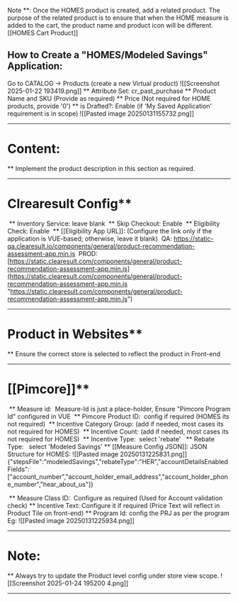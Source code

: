 Note **:  Once the HOMES product is created, add a related product. The purpose of the related product is to ensure that when the HOME measure is added to the cart, the product name and product icon will be different. [[HOMES Cart Product]]
## How to Create a "HOMES/Modeled Savings" Application:
	 
 Go to CATALOG -> Products (create a new Virtual product)
	 ![[Screenshot 2025-01-22 193419.png]] 
 ** Attribute Set: cr_past_purchase
 ** Product Name and SKU (Provide as required)
 ** Price (Not required for HOME products, provide '0')
 ** is Drafted?: Enable (if 'My Saved Application' requirement is in scope)
	 ![[Pasted image 20250131155732.png]]

---
# Content:
 ** Implement the product description in this section as required.

---
# Clrearesult Config**
 ** Inventory Service: leave blank
 ** Skip Checkout: Enable
 ** Eligibility Check: Enable
 ** [[Eligibility App URL]]: (Configure the link only if the application is VUE-based; otherwise, leave it blank)
	 QA: https://static-qa.clearesult.io/components/general/product-recommendation-assessment-app.min.js
	 PROD: [https://static.clearesult.com/components/general/product-recommendation-assessment-app.min.js](https://static.clearesult.com/components/general/product-recommendation-assessment-app.min.js "https://static.clearesult.com/components/general/product-recommendation-assessment-app.min.js")

---
# Product in Websites**
 ** Ensure the correct store is selected to reflect the product in Front-end

---
# [[Pimcore]]**
  ** Measure id: 
	  Measure-Id is just a place-holder, Ensure "Pimcore Program Id" configured in VUE
  ** Pimcore Product ID: 
	  config if required (HOMES its not required)
  ** Incentive Category Group: (add if needed, most cases its not required for HOMES)
  ** Incentive Count: (add if needed, most cases its not required for HOMES)
  ** Incentive Type: 
	  select 'rebate'
  ** Rebate Type:
	  select 'Modeled Savings'
  ** [[Measure Config JSON]]:
	  JSON Structure for HOMES:
	  ![[Pasted image 20250131225831.png]]
	 {"stepsFile":"modeledSavings","rebateType":"HER","accountDetailsEnabledFields":["account_number","account_holder_email_address","account_holder_phone_number","hear_about_us"]}
	 
  ** Measure Class ID: 
	  Configure as required (Used for Account validation check)
  ** Incentive Text:
	  Configure it if required (Price Text will reflect in Product Tile on front-end)
  ** Program Id:
	  config the PRJ as per the program
	  Eg: ![[Pasted image 20250131225934.png]]

---
# Note: 
** Always try to update the Product level config under store view scope.	![[Screenshot 2025-01-24 195200 4.png]]

---